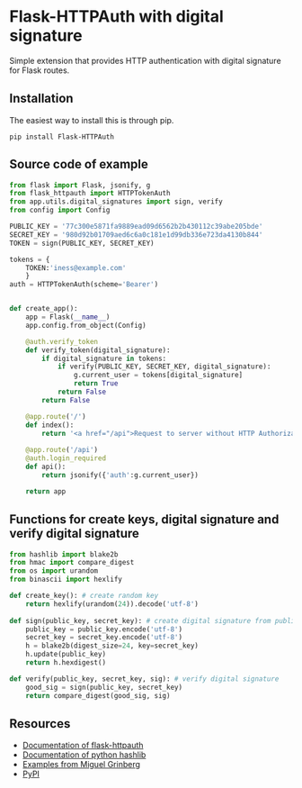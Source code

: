 Flask-HTTPAuth with digital signature
==============
Simple extension that provides HTTP authentication with digital signature for Flask routes.

Installation
------------
The easiest way to install this is through pip.
```
pip install Flask-HTTPAuth
```

Source code of example
----------------------------
```python
from flask import Flask, jsonify, g
from flask_httpauth import HTTPTokenAuth
from app.utils.digital_signatures import sign, verify
from config import Config

PUBLIC_KEY = '77c300e5871fa9889ead09d6562b2b430112c39abe205bde'
SECRET_KEY = '980d92b01709aed6c6a0c181e1d99db336e723da4130b844'
TOKEN = sign(PUBLIC_KEY, SECRET_KEY)

tokens = {
    TOKEN:'iness@example.com'
    }
auth = HTTPTokenAuth(scheme='Bearer')


def create_app():
    app = Flask(__name__)
    app.config.from_object(Config)

    @auth.verify_token
    def verify_token(digital_signature):
        if digital_signature in tokens:
            if verify(PUBLIC_KEY, SECRET_KEY, digital_signature):
                g.current_user = tokens[digital_signature]
                return True
            return False
        return False

    @app.route('/')
    def index():
        return '<a href="/api">Request to server without HTTP Authorization</a>'
    
    @app.route('/api')
    @auth.login_required
    def api():
        return jsonify({'auth':g.current_user})

    return app
```

Functions for create keys, digital signature and verify digital signature
----------------------------
```python
from hashlib import blake2b
from hmac import compare_digest
from os import urandom
from binascii import hexlify

def create_key(): # create random key
    return hexlify(urandom(24)).decode('utf-8') 
    
def sign(public_key, secret_key): # create digital signature from public_key and secret key
    public_key = public_key.encode('utf-8')
    secret_key = secret_key.encode('utf-8')
    h = blake2b(digest_size=24, key=secret_key)
    h.update(public_key)
    return h.hexdigest()

def verify(public_key, secret_key, sig): # verify digital signature
    good_sig = sign(public_key, secret_key)
    return compare_digest(good_sig, sig)
```

Resources
---------

- [Documentation of flask-httpauth](http://flask-httpauth.readthedocs.io/en/latest/)
- [Documentation of python hashlib](https://docs.python.org/3/library/hashlib.html)
- [Examples from Miguel Grinberg](https://github.com/miguelgrinberg/Flask-HTTPAuth)
- [PyPI](https://pypi.org/project/Flask-HTTPAuth)
